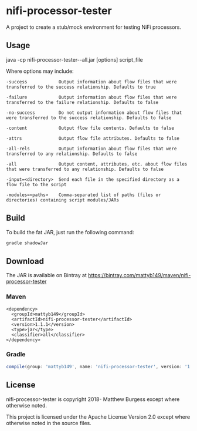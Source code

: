 # nifi-processor-tester
A project to create a stub/mock environment for testing NiFi processors.

## Usage

java -cp nifi-processor-tester-<version>-all.jar [options] script_file

  Where options may include:
  
    -success            Output information about flow files that were transferred to the success relationship. Defaults to true
    
    -failure            Output information about flow files that were transferred to the failure relationship. Defaults to false
    
    -no-success         Do not output information about flow files that were transferred to the success relationship. Defaults to false
    
    -content            Output flow file contents. Defaults to false
    
    -attrs              Output flow file attributes. Defaults to false
    
    -all-rels           Output information about flow files that were transferred to any relationship. Defaults to false
    
    -all                Output content, attributes, etc. about flow files that were transferred to any relationship. Defaults to false
    
    -input=<directory>  Send each file in the specified directory as a flow file to the script
    
    -modules=<paths>    Comma-separated list of paths (files or directories) containing script modules/JARs
    
    
    
## Build

To build the fat JAR, just run the following command:

```gradle
gradle shadowJar
```


## Download
The JAR is available on Bintray at https://bintray.com/mattyb149/maven/nifi-processor-tester


### Maven
```maven
<dependency>
  <groupId>mattyb149</groupId>
  <artifactId>nifi-processor-tester</artifactId>
  <version>1.1.1</version>
  <type>jar</type>
  <classifier>all</classifier>
</dependency>
```

### Gradle
```gradle
compile(group: 'mattyb149', name: 'nifi-processor-tester', version: '1.1.1', ext: 'jar', classifier: 'all')
```

## License

nifi-processor-tester is copyright 2018- Matthew Burgess except where otherwise noted.

This project is licensed under the Apache License Version 2.0 except where otherwise noted in the source files.
